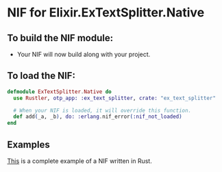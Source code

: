 # NIF for Elixir.ExTextSplitter.Native

## To build the NIF module:

- Your NIF will now build along with your project.

## To load the NIF:

```elixir
defmodule ExTextSplitter.Native do
  use Rustler, otp_app: :ex_text_splitter, crate: "ex_text_splitter"

  # When your NIF is loaded, it will override this function.
  def add(_a, _b), do: :erlang.nif_error(:nif_not_loaded)
end
```

## Examples

[This](https://github.com/rusterlium/NifIo) is a complete example of a NIF written in Rust.
